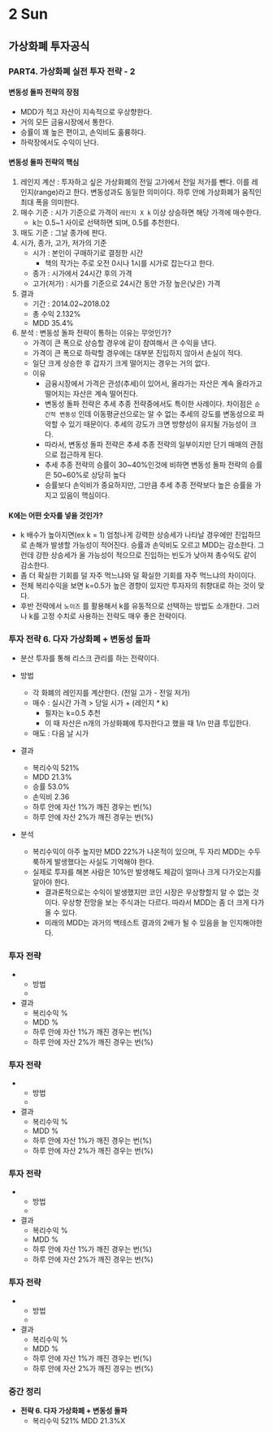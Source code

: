 # 2 Sun

## 가상화폐 투자공식

### PART4. 가상화폐 실전 투자 전략 - 2

#### 변동성 돌파 전략의 장점

* MDD가 적고 자산이 지속적으로 우상향한다.
* 거의 모든 금융시장에서 통한다.
* 승률이 꽤 높은 편이고, 손익비도 훌륭하다.
* 하락장에서도 수익이 난다.

#### 변동성 돌파 전략의 핵심

1. 레인지 계산 : 투자하고 싶은 가상화폐의 전일 고가에서 전일 저가를 뺀다. 이를 레인지\(range\)라고 한다. 변동성과도 동일한 의미이다. 하루 안에 가상화폐가 움직인 최대 폭을 의미한다.
2. 매수 기준 : 시가 기준으로 가격이 `레인지 X k` 이상 상승하면 해당 가격에 매수한다.
   * k는 0.5~1 사이로 선택하면 되며, 0.5를 추천한다.
3. 매도 기준 : 그날 종가에 판다.
4. 시가, 종가, 고가, 저가의 기준
   * 시가 : 본인이 구매하기로 결정한 시간
     * 책의 작가는 주로 오전 0시나 1시를 시가로 잡는다고 한다.
   * 종가 : 시가에서 24시간 후의 가격
   * 고가\(저가\) : 시가를 기준으로 24시간 동안 가장 높은\(낮은\) 가격
5. 결과
   * 기간 : 2014.02~2018.02
   * 총 수익 2.132%
   * MDD 35.4%
6. 분석 : 변동성 돌파 전략이 통하는 이유는 무엇인가?
   * 가격이 큰 폭으로 상승할 경우에 같이 참여해서 큰 수익을 낸다.
   * 가격이 큰 폭으로 하락할 경우에는 대부분 진입하지 않아서 손실이 적다.
   * 일단 크게 상승한 후 갑자기 크게 떨어지는 경우는 거의 없다.
   * 이유
     * 금융시장에서 가격은 관성\(추세\)이 있어서, 올라가는 자산은 계속 올라가고 떨어지는 자산은 계속 떨어진다.
     * 변동성 돌파 전략은 추세 추종 전략중에서도 특이한 사례이다. 차이점은 `순간적 변동성` 인데 이동평균선으로는 알 수 없는 추세의 강도를 변동성으로 파악할 수 있기 때문이다. 추세의 강도가 크면 방향성이 유지될 가능성이 크다.
     * 따라서, 변동성 돌파 전략은 추세 추종 전략의 일부이지만 단기 매매의 관점으로 접근하게 된다.
     * 추세 추종 전략의 승률이 30~40%인것에 비하면 변동성 돌파 전략의 승률은 50~60%로 상당히 높다
     * 승률보다 손익비가 중요하지만, 그만큼 추세 추종 전략보다 높은 승률을 가지고 있음이 핵심이다.

#### K에는 어떤 숫자를 넣을 것인가?

* k 배수가 높아지면\(ex k = 1\) 엄청나게 강력한 상승세가 나타날 경우에만 진입하므로 손해가 발생할 가능성이 적어진다. 승률과 손익비도 오르고 MDD는 감소한다. 그런데 강한 상승세가 올 가능성이 적으므로 진입하는 빈도가 낮아져 총수익도 같이 감소한다.
* 좀 더 확실한 기회를 덜 자주 먹느냐와 덜 확실한 기회를 자주 먹느냐의 차이이다.
* 전체 복리수익을 보면 k=0.5가 높은 경향이 있지만 투자자의 취향대로 하는 것이 맞다.
* 후반 전략에서 `노이즈` 를 활용해서 k를 유동적으로 선택하는 방법도 소개한다. 그러나 k를 고정 수치로 사용하는 전략도 매우 좋은 전략이다.

### 투자 전략 6. 다자 가상화폐 + 변동성 돌파

* 분산 투자를 통해 리스크 관리를 하는 전략이다.
* 방법
  * 각 화폐의 레인지를 계산한다. \(전일 고가 - 전일 저가\)
  * 매수 : 실시간 가격 &gt; 당일 시가 + \(레인지 \* k\)
    * 필자는 k=0.5 추천
    * 이 때 자산은 n개의 가상화폐에 투자한다고 했을 때 1/n 만큼 투입한다.
  * 매도 : 다음 날 시가
* 결과
  * 복리수익 521%
  * MDD 21.3%
  * 승률 53.0%
  * 손익비 2.36
  * 하루 안에 자산 1%가 깨진 경우는 번\(%\)
  * 하루 안에 자산 2%가 깨진 경우는 번\(%\)
* 분석

  * 복리수익이 아주 높지만 MDD 22%가 나온적이 있으며, 두 자리 MDD는 수두룩하게 발생했다는 사실도 기억해야 한다.
  * 실제로 투자를 해본 사람은 10%만 발생해도 체감이 얼마나 크게 다가오는지를 알아야 한다.
    * 결과론적으로는 수익이 발생했지만 코인 시장은 우상향할지 알 수 없는 것이다. 우상향 전망을 보는 주식과는 다르다. 따라서 MDD는 좀 더 크게 다가올 수 있다.
    * 미래의 MDD는 과거의 백테스트 결과의 2배가 될 수 있음을 늘 인지해야한다.

### 투자 전략 

* * 방법
  * 
* 결과
  * 복리수익 %
  * MDD %
  * 하루 안에 자산 1%가 깨진 경우는 번\(%\)
  * 하루 안에 자산 2%가 깨진 경우는 번\(%\)

### 투자 전략 

* * 방법
  * 
* 결과
  * 복리수익 %
  * MDD %
  * 하루 안에 자산 1%가 깨진 경우는 번\(%\)
  * 하루 안에 자산 2%가 깨진 경우는 번\(%\)

### 투자 전략 

* * 방법
  * 
* 결과
  * 복리수익 %
  * MDD %
  * 하루 안에 자산 1%가 깨진 경우는 번\(%\)
  * 하루 안에 자산 2%가 깨진 경우는 번\(%\)

### 투자 전략 

* * 방법
  * 
* 결과
  * 복리수익 %
  * MDD %
  * 하루 안에 자산 1%가 깨진 경우는 번\(%\)
  * 하루 안에 자산 2%가 깨진 경우는 번\(%\)



### 중간 정리

* **전략 6. 다자 가상화폐 + 변동성 돌파**
  * 복리수익 521% MDD 21.3%X

